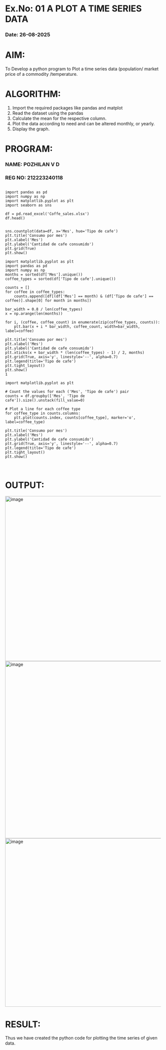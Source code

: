 # Ex.No: 01 A PLOT A TIME SERIES DATA
###  Date: 26-08-2025

# AIM:
To Develop a python program to Plot a time series data (population/ market price of a commodity
/temperature.
# ALGORITHM:
1. Import the required packages like pandas and matplot
2. Read the dataset using the pandas
3. Calculate the mean for the respective column.
4. Plot the data according to need and can be altered monthly, or yearly.
5. Display the graph.
# PROGRAM:

### NAME: POZHILAN V D
### REG NO: 212223240118
```

import pandas as pd
import numpy as np
import matplotlib.pyplot as plt
import seaborn as sns

df = pd.read_excel('Coffe_sales.xlsx')
df.head()


sns.countplot(data=df, x='Mes', hue='Tipo de cafe')
plt.title('Consumo por mes')
plt.xlabel('Mes')
plt.ylabel('Cantidad de cafe consumido')
plt.grid(True)
plt.show()

import matplotlib.pyplot as plt
import pandas as pd
import numpy as np
months = sorted(df['Mes'].unique())
coffee_types = sorted(df['Tipo de cafe'].unique())

counts = []
for coffee in coffee_types:
    counts.append([df[(df['Mes'] == month) & (df['Tipo de cafe'] == coffee)].shape[0] for month in months])

bar_width = 0.8 / len(coffee_types)
x = np.arange(len(months))

for i, (coffee, coffee_count) in enumerate(zip(coffee_types, counts)):
    plt.bar(x + i * bar_width, coffee_count, width=bar_width, label=coffee)

plt.title('Consumo por mes')
plt.xlabel('Mes')
plt.ylabel('Cantidad de cafe consumido')
plt.xticks(x + bar_width * (len(coffee_types) - 1) / 2, months)
plt.grid(True, axis='y', linestyle='--', alpha=0.7)
plt.legend(title='Tipo de cafe')
plt.tight_layout()
plt.show()
1

import matplotlib.pyplot as plt

# Count the values for each ('Mes', 'Tipo de cafe') pair
counts = df.groupby(['Mes', 'Tipo de cafe']).size().unstack(fill_value=0)

# Plot a line for each coffee type
for coffee_type in counts.columns:
    plt.plot(counts.index, counts[coffee_type], marker='o', label=coffee_type)

plt.title('Consumo por mes')
plt.xlabel('Mes')
plt.ylabel('Cantidad de cafe consumido')
plt.grid(True, axis='y', linestyle='--', alpha=0.7)
plt.legend(title='Tipo de cafe')
plt.tight_layout()
plt.show()



```
# OUTPUT:


<img width="736" height="533" alt="image" src="https://github.com/user-attachments/assets/78ab0145-d01a-4c77-8cdf-e28e802405f5" />


<img width="823" height="572" alt="image" src="https://github.com/user-attachments/assets/4847e58f-1920-41e3-b10d-c36ab78fc0e9" />

<img width="786" height="544" alt="image" src="https://github.com/user-attachments/assets/22584a74-3604-4e92-82fc-34038ec4ae09" />







# RESULT:
Thus we have created the python code for plotting the time series of given data.
